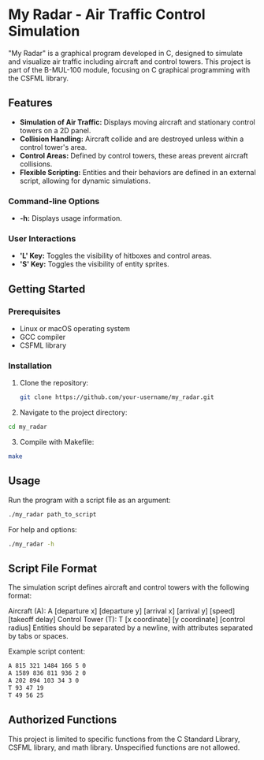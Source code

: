 # My Radar - Air Traffic Control Simulation

"My Radar" is a graphical program developed in C, designed to simulate and visualize air traffic including aircraft and control towers. This project is part of the B-MUL-100 module, focusing on C graphical programming with the CSFML library.

## Features

- **Simulation of Air Traffic:** Displays moving aircraft and stationary control towers on a 2D panel.
- **Collision Handling:** Aircraft collide and are destroyed unless within a control tower's area.
- **Control Areas:** Defined by control towers, these areas prevent aircraft collisions.
- **Flexible Scripting:** Entities and their behaviors are defined in an external script, allowing for dynamic simulations.

### Command-line Options

- **-h:** Displays usage information.

### User Interactions

- **'L' Key:** Toggles the visibility of hitboxes and control areas.
- **'S' Key:** Toggles the visibility of entity sprites.

## Getting Started

### Prerequisites

- Linux or macOS operating system
- GCC compiler
- CSFML library

### Installation

1. Clone the repository:
   ```bash
   git clone https://github.com/your-username/my_radar.git
   ```
2. Navigate to the project directory:
```bash
cd my_radar
   ```
3. Compile with Makefile:
```bash
make
   ```
## Usage
Run the program with a script file as an argument:

```bash
./my_radar path_to_script
   ```
For help and options:

```bash
./my_radar -h
   ```
## Script File Format
The simulation script defines aircraft and control towers with the following format:

Aircraft (A): A [departure x] [departure y] [arrival x] [arrival y] [speed] [takeoff delay]
Control Tower (T): T [x coordinate] [y coordinate] [control radius]
Entities should be separated by a newline, with attributes separated by tabs or spaces.

Example script content:

```css
A 815 321 1484 166 5 0
A 1589 836 811 936 2 0
A 202 894 103 34 3 0
T 93 47 19
T 49 56 25
   ```  

## Authorized Functions
This project is limited to specific functions from the C Standard Library, CSFML library, and math library. Unspecified functions are not allowed.  

